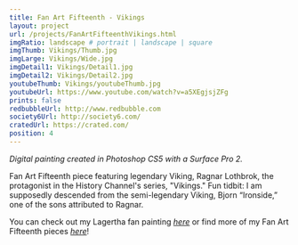 ```yaml
---
title: Fan Art Fifteenth - Vikings
layout: project
url: /projects/FanArtFifteenthVikings.html
imgRatio: landscape # portrait | landscape | square
imgThumb: Vikings/Thumb.jpg
imgLarge: Vikings/Wide.jpg
imgDetail1: Vikings/Detail1.jpg
imgDetail2: Vikings/Detail2.jpg
youtubeThumb: Vikings/youtubeThumb.jpg
youtubeUrl: https://www.youtube.com/watch?v=a5XEgjsjZFg
prints: false
redbubbleUrl: http://www.redbubble.com
society6Url: http://society6.com/
cratedUrl: https://crated.com/
position: 4
---
```


*Digital painting created in Photoshop CS5 with a Surface Pro 2.* 

Fan Art Fifteenth piece featuring legendary Viking, Ragnar Lothbrok, the protagonist 
 in the History Channel's series, "Vikings." Fun tidbit: I am supposedly descended 
 from the semi-legendary Viking, Bjorn “Ironside,” one of the sons attributed to Ragnar.

You can check out my Lagertha fan painting [*here*](http://alyssamay-art.tumblr.com/tagged/lagertha/) or find more of my Fan Art Fifteenth
pieces [*here*](http://alyssamay-art.tumblr.com/tagged/fan+art+fifteenth/)!